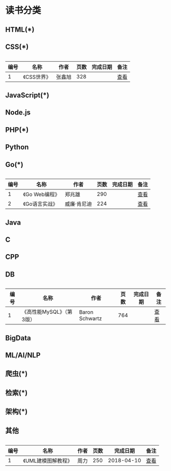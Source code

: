 # 读书分类

## HTML(*)


## CSS(*)

###### 
|编号	|名称					|作者	|页数	|完成日期		|备注				|
|-------|-----------------------|-------|-------|-----------|-------------------|
|1 		|《CSS世界》|张鑫旭|328||[查看](https://item.jd.com/12262251.html)|


## JavaScript(*)


## Node.js


## PHP(*)


## Python


## Go(*)

###### 
|编号	|名称					|作者	|页数	|完成日期		|备注				|
|-------|-----------------------|-------|-------|-----------|-------------------|
|1 		|《Go Web编程》|郑兆雄|290||[查看](https://item.jd.com/12252845.html)|
|2 		|《Go语言实战》|威廉·肯尼迪|224||[查看](https://item.jd.com/12136974.html)|


## Java


## C


## CPP


## DB

###### 
|编号	|名称					|作者	|页数	|完成日期		|备注				|
|-------|-----------------------|-------|-------|-----------|-------------------|
|1 		|《高性能MySQL》（第3版）|Baron Schwartz|764||[查看](https://item.jd.com/11220393.html)|


## BigData


## ML/AI/NLP


## 爬虫(*)


## 检索(*)


## 架构(*)


## 其他

###### 

|编号	|名称					|作者	|页数	|完成日期		|备注				|
|-------|-----------------------|-------|-------|-----------|-------------------|
|1 		|《UML建模图解教程》|周力|250|2018-04-10|[查看](https://item.jd.com/22725809821.html)|
